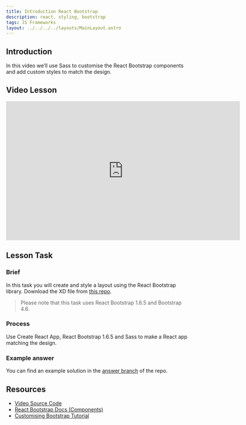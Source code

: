 ```yaml
---
title: Introduction React Bootstrap
description: react, styling, bootstrap
tags: JS Frameworks
layout: ../../../../layouts/MainLayout.astro
---
```


## Introduction

In this video we’ll use Sass to customise the React Bootstrap components and add custom styles to match the design.

## Video Lesson

<iframe src="https://player.vimeo.com/video/437446618" width="640" height="380" frameborder="0" allow="autoplay; fullscreen" allowfullscreen=""></iframe>

## Lesson Task

### Brief

In this task you will create and style a layout using the React Bootstrap library.
Download the XD file from [this repo](https://github.com/NoroffFEU/react-bootstrap-introduction-lesson-task).

> Please note that this task uses React Bootstrap 1.6.5 and Bootstrap 4.6.

### Process

Use Create React App, React Bootstrap 1.6.5 and Sass to make a React app matching the design.

### Example answer

You can find an example solution in the [answer branch](https://github.com/NoroffFEU/react-bootstrap-introduction-lesson-task/tree/answer) of the repo.

## Resources

- [Video Source Code](https://github.com/NoroffFEU/react-bootstrap-introduction)
- [React Bootstrap Docs (Components)](https://react-bootstrap-v4.netlify.app/components/alerts/)
- [Customising Bootstrap Tutorial](https://react-bootstrap-v4.netlify.app/getting-started/introduction/#customize-bootstrap)

